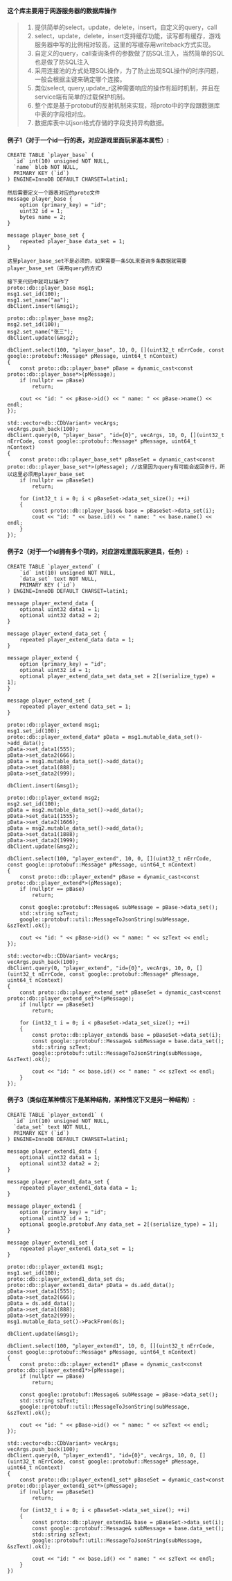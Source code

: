 #### 这个库主要用于网游服务器的数据库操作
>1. 提供简单的select，update，delete，insert，自定义的query，call
>2. select，update，delete，insert支持缓存功能，读写都有缓存，游戏服务器中写的比例相对较高，这里的写缓存用writeback方式实现。
>3. 自定义的query，call查询条件的参数做了防SQL注入，当然简单的SQL也是做了防SQL注入
>4. 采用连接池的方式处理SQL操作，为了防止出现SQL操作的时序问题，一般会根据主键来确定哪个连接。
>5. 类似select, query,update_r这种需要响应的操作有超时机制，并且在service端有简单的过载保护机制。
>6. 整个库是基于protobuf的反射机制来实现，将proto中的字段跟数据库中表的字段相对应。
>7. 数据库表中以json格式存储的字段支持异构数据。

#### 例子1（对于一个id一行的表，对应游戏里面玩家基本属性）:
	CREATE TABLE `player_base` (
	  `id` int(10) unsigned NOT NULL,
	  `name` blob NOT NULL,
	  PRIMARY KEY (`id`)
	) ENGINE=InnoDB DEFAULT CHARSET=latin1;

	然后需要定义一个跟表对应的proto文件
	message player_base {
		option (primary_key) = "id";
		uint32 id = 1;
		bytes name = 2;
	}

	message player_base_set {
		repeated player_base data_set = 1;
	}

	这里player_base_set不是必须的，如果需要一条SQL来查询多条数据就需要player_base_set（采用query的方式）

	接下来代码中就可以操作了
	proto::db::player_base msg1;
	msg1.set_id(100);
	msg1.set_name("aa");
	dbClient.insert(&msg1);

	proto::db::player_base msg2;
	msg2.set_id(100);
	msg2.set_name("张三");
	dbClient.update(&msg2);

	dbClient.select(100, "player_base", 10, 0, [](uint32_t nErrCode, const google::protobuf::Message* pMessage, uint64_t nContext)
	{
		const proto::db::player_base* pBase = dynamic_cast<const proto::db::player_base*>(pMessage);
		if (nullptr == pBase)
			return;

		cout << "id: " << pBase->id() << " name: " << pBase->name() << endl;
	});
	
	std::vector<db::CDbVariant> vecArgs;
	vecArgs.push_back(100);
	dbClient.query(0, "player_base", "id={0}", vecArgs, 10, 0, [](uint32_t nErrCode, const google::protobuf::Message* pMessage, uint64_t nContext)
	{
		const proto::db::player_base_set* pBaseSet = dynamic_cast<const proto::db::player_base_set*>(pMessage); //这里因为query有可能会返回多行，所以这里必须用player_base_set
		if (nullptr == pBaseSet)
			return;

		for (int32_t i = 0; i < pBaseSet->data_set_size(); ++i)
		{
			const proto::db::player_base& base = pBaseSet->data_set(i);
			cout << "id: " << base.id() << " name: " << base.name() << endl;
		}
	});

#### 例子2（对于一个id拥有多个项的，对应游戏里面玩家道具，任务）:
	CREATE TABLE `player_extend` (
        `id` int(10) unsigned NOT NULL,
        `data_set` text NOT NULL,
        PRIMARY KEY (`id`)
    ) ENGINE=InnoDB DEFAULT CHARSET=latin1;
    
    message player_extend_data {
	    optional uint32 data1 = 1;
	    optional uint32 data2 = 2;
    }

    message player_extend_data_set {
        repeated player_extend_data data = 1;
    }

    message player_extend {
	    option (primary_key) = "id";
	    optional uint32 id = 1;
	    optional player_extend_data_set data_set = 2[(serialize_type) = 1];
    }

    message player_extend_set {
	    repeated player_extend data_set = 1;
    }

    proto::db::player_extend msg1;
	msg1.set_id(100);
	proto::db::player_extend_data* pData = msg1.mutable_data_set()->add_data();
	pData->set_data1(555);
	pData->set_data2(666);
	pData = msg1.mutable_data_set()->add_data();
	pData->set_data1(888);
	pData->set_data2(999);

	dbClient.insert(&msg1);

	proto::db::player_extend msg2;
	msg2.set_id(100);
	pData = msg2.mutable_data_set()->add_data();
	pData->set_data1(1555);
	pData->set_data2(1666);
	pData = msg2.mutable_data_set()->add_data();
	pData->set_data1(1888);
	pData->set_data2(1999);
	dbClient.update(&msg2);

	dbClient.select(100, "player_extend", 10, 0, [](uint32_t nErrCode, const google::protobuf::Message* pMessage, uint64_t nContext)
	{
		const proto::db::player_extend* pBase = dynamic_cast<const proto::db::player_extend*>(pMessage);
		if (nullptr == pBase)
			return;

		const google::protobuf::Message& subMessage = pBase->data_set();
		std::string szText;
		google::protobuf::util::MessageToJsonString(subMessage, &szText).ok();

		cout << "id: " << pBase->id() << " name: " << szText << endl;
	});

	std::vector<db::CDbVariant> vecArgs;
	vecArgs.push_back(100);
	dbClient.query(0, "player_extend", "id={0}", vecArgs, 10, 0, [](uint32_t nErrCode, const google::protobuf::Message* pMessage, uint64_t nContext)
	{
		const proto::db::player_extend_set* pBaseSet = dynamic_cast<const proto::db::player_extend_set*>(pMessage);
		if (nullptr == pBaseSet)
			return;

		for (int32_t i = 0; i < pBaseSet->data_set_size(); ++i)
		{
			const proto::db::player_extend& base = pBaseSet->data_set(i);
			const google::protobuf::Message& subMessage = base.data_set();
			std::string szText;
			google::protobuf::util::MessageToJsonString(subMessage, &szText).ok();

			cout << "id: " << base.id() << " name: " << szText << endl;
		}
	});
	
#### 例子3（类似在某种情况下是某种结构，某种情况下又是另一种结构）:
    CREATE TABLE `player_extend1` (
      `id` int(10) unsigned NOT NULL,
      `data_set` text NOT NULL,
      PRIMARY KEY (`id`)
    ) ENGINE=InnoDB DEFAULT CHARSET=latin1;
    
    message player_extend1_data {
    	optional uint32 data1 = 1;
    	optional uint32 data2 = 2;
    }

    message player_extend1_data_set {
    	repeated player_extend1_data data = 1;
    }
    
    message player_extend1 {
    	option (primary_key) = "id";
    	optional uint32 id = 1;
    	optional google.protobuf.Any data_set = 2[(serialize_type) = 1];
    }
    
    message player_extend1_set {
    	repeated player_extend1 data_set = 1;
    }
    
    proto::db::player_extend1 msg1;
	msg1.set_id(100);
	proto::db::player_extend1_data_set ds;
	proto::db::player_extend1_data* pData = ds.add_data();
	pData->set_data1(555);
	pData->set_data2(666);
	pData = ds.add_data();
	pData->set_data1(888);
	pData->set_data2(999);
	msg1.mutable_data_set()->PackFrom(ds);

	dbClient.update(&msg1);

	dbClient.select(100, "player_extend1", 10, 0, [](uint32_t nErrCode, const google::protobuf::Message* pMessage, uint64_t nContext)
	{
		const proto::db::player_extend1* pBase = dynamic_cast<const proto::db::player_extend1*>(pMessage);
		if (nullptr == pBase)
			return;

		const google::protobuf::Message& subMessage = pBase->data_set();
		std::string szText;
		google::protobuf::util::MessageToJsonString(subMessage, &szText).ok();

		cout << "id: " << pBase->id() << " name: " << szText << endl;
	});

	std::vector<db::CDbVariant> vecArgs;
	vecArgs.push_back(100);
	dbClient.query(0, "player_extend1", "id={0}", vecArgs, 10, 0, [](uint32_t nErrCode, const google::protobuf::Message* pMessage, uint64_t nContext)
	{
		const proto::db::player_extend1_set* pBaseSet = dynamic_cast<const proto::db::player_extend1_set*>(pMessage);
		if (nullptr == pBaseSet)
			return;

		for (int32_t i = 0; i < pBaseSet->data_set_size(); ++i)
		{
			const proto::db::player_extend1& base = pBaseSet->data_set(i);
			const google::protobuf::Message& subMessage = base.data_set();
			std::string szText;
			google::protobuf::util::MessageToJsonString(subMessage, &szText).ok();

			cout << "id: " << base.id() << " name: " << szText << endl;
		}
	})